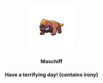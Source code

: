 <p align="center">
    <img src="https://raw.githubusercontent.com/PokeAPI/sprites/master/sprites/pokemon/942.png" width="150" height="150">
</p>
<h3 align="center"> <b>Maschiff</b></h3>
<h3 align="center">Have a terrifying day! (contains irony)</h3>
